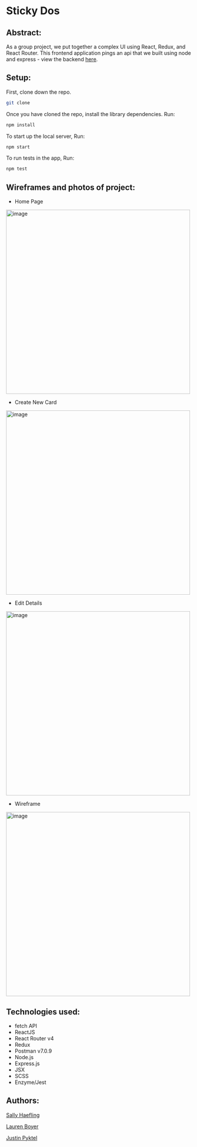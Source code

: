 # Sticky Dos

## Abstract:

As a group project, we put together a complex UI using React, Redux, and React Router. This frontend application pings an api that we built using node and express - view the backend [here](https://github.com/SallyHaefling/sticky-dos-api).


## Setup:

First, clone down the repo.

```bash
git clone 
```

Once you have cloned the repo, install the library dependencies. Run:

```bash
npm install
```

To start up the local server, Run:
```bash
npm start
```

To run tests in the app, Run:
```bash
npm test
```

## Wireframes and photos of project:

- Home Page
<img width="500" alt="image" src="https://user-images.githubusercontent.com/23123990/58568519-a5c89c00-81f1-11e9-871d-4f38239067fb.png">

- Create New Card
<img width="500" alt="image" src="https://user-images.githubusercontent.com/23123990/58568535-afea9a80-81f1-11e9-91ba-9530895d777f.png">

- Edit Details
<img width="500" alt="image" src="https://user-images.githubusercontent.com/23123990/58568554-ba0c9900-81f1-11e9-801a-6a6b7b523b7f.png">

- Wireframe
<img width="500" alt="image" src="https://user-images.githubusercontent.com/23123990/58515713-eb8a5380-8162-11e9-8d0c-d0533cbf875c.png">


## Technologies used:

* fetch API
* ReactJS 
* React Router v4
* Redux 
* Postman v7.0.9
* Node.js
* Express.js
* JSX 
* SCSS
* Enzyme/Jest

## Authors:

[Sally Haefling](https://github.com/SallyHaefling)

[Lauren Boyer](https://github.com/lboyer4)

[Justin Pyktel](https://github.com/SiimonStark)
